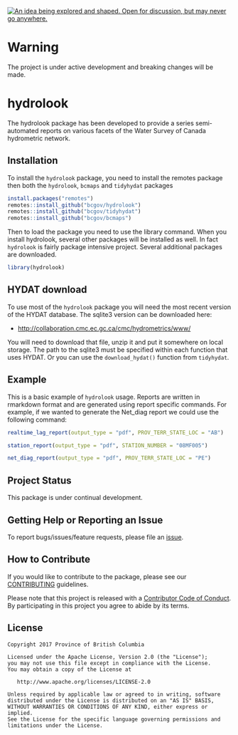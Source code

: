 <a rel="Inspiration" href="https://github.com/BCDevExchange/docs/blob/master/discussion/projectstates.md"><img alt="An idea being explored and shaped. Open for discussion, but may never go anywhere." style="border-width:0" src="https://assets.bcdevexchange.org/images/badges/inspiration.svg" title="An idea being explored and shaped. Open for discussion, but may never go anywhere." /></a>

<!-- README.md is generated from README.Rmd. Please edit that file -->
Warning
=======

The project is under active development and breaking changes will be made.

hydrolook
=========

The hydrolook package has been developed to provide a series semi-automated reports on various facets of the Water Survey of Canada hydrometric network.

Installation
------------

To install the `hydrolook` package, you need to install the remotes package then both the `hydrolook`, `bcmaps` and `tidyhydat` packages

``` r
install.packages("remotes")
remotes::install_github("bcgov/hydrolook")
remotes::install_github("bcgov/tidyhydat")
remotes::install_github("bcgov/bcmaps")
```

Then to load the package you need to use the library command. When you install hydrolook, several other packages will be installed as well. In fact `hydrolook` is fairly package intensive project. Several additional packages are downloaded.

``` r
library(hydrolook)
```

HYDAT download
--------------

To use most of the `hydrolook` package you will need the most recent version of the HYDAT database. The sqlite3 version can be downloaded here:

-   <http://collaboration.cmc.ec.gc.ca/cmc/hydrometrics/www/>

You will need to download that file, unzip it and put it somewhere on local storage. The path to the sqlite3 must be specified within each function that uses HYDAT. Or you can use the `download_hydat()` function from `tidyhydat`.

Example
-------

This is a basic example of `hydrolook` usage. Reports are written in rmarkdown format and are generated using report specific commands. For example, if we wanted to generate the Net\_diag report we could use the following command:

``` r
realtime_lag_report(output_type = "pdf", PROV_TERR_STATE_LOC = "AB")

station_report(output_type = "pdf", STATION_NUMBER = "08MF005")

net_diag_report(output_type = "pdf", PROV_TERR_STATE_LOC = "PE")
```

Project Status
--------------

This package is under continual development.

Getting Help or Reporting an Issue
----------------------------------

To report bugs/issues/feature requests, please file an [issue](https://github.com/bcgov/hydrolook/issues/).

How to Contribute
-----------------

If you would like to contribute to the package, please see our [CONTRIBUTING](CONTRIBUTING.md) guidelines.

Please note that this project is released with a [Contributor Code of Conduct](CODE_OF_CONDUCT.md). By participating in this project you agree to abide by its terms.

License
-------

    Copyright 2017 Province of British Columbia

    Licensed under the Apache License, Version 2.0 (the "License");
    you may not use this file except in compliance with the License.
    You may obtain a copy of the License at 

       http://www.apache.org/licenses/LICENSE-2.0

    Unless required by applicable law or agreed to in writing, software
    distributed under the License is distributed on an "AS IS" BASIS,
    WITHOUT WARRANTIES OR CONDITIONS OF ANY KIND, either express or implied.
    See the License for the specific language governing permissions and
    limitations under the License.
